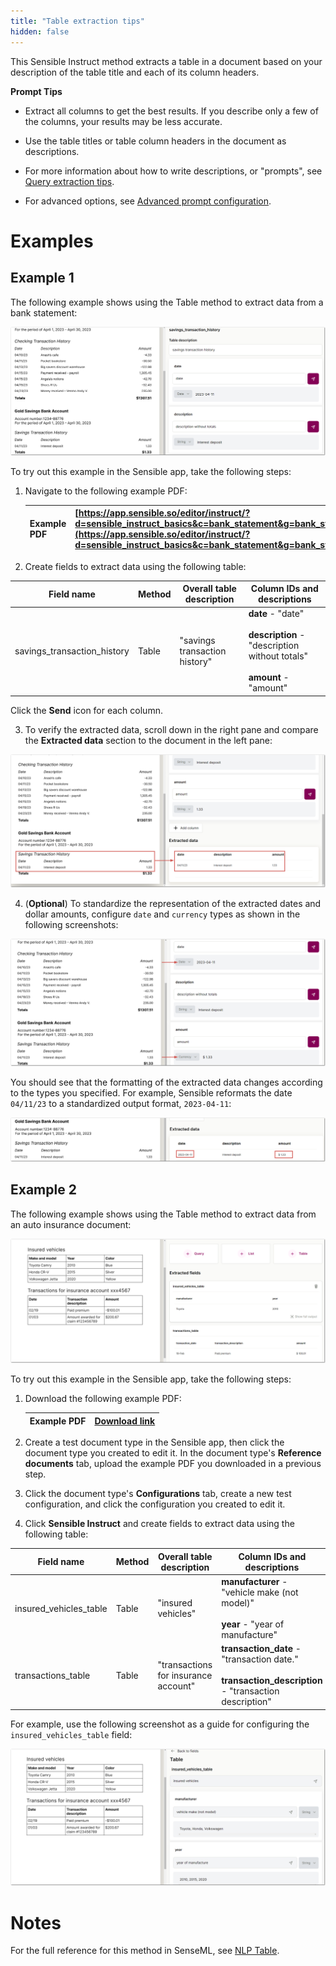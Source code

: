 ```yaml
---
title: "Table extraction tips"
hidden: false
---
```


This Sensible Instruct method extracts a table in a document based on your description of the table title and each of its column headers.

**Prompt Tips**

- Extract all columns to get the best results. If you describe only a few of the columns, your results may be less accurate.

- Use the table titles or table column headers in the document as descriptions.

- For more information about how to write descriptions, or "prompts", see [Query extraction tips](doc:query-tips).

- For advanced options, see [Advanced prompt configuration](doc:prompt).


Examples
===

Example 1
---



The following example shows using the Table method to extract data from a bank statement:

![Click to enlarge](https://raw.githubusercontent.com/sensible-hq/sensible-docs/main/readme-sync/assets/v0/images/final/quickstart_instruct_4.png)

To try out this example in the Sensible app, take the following steps: 

1. Navigate to the following example PDF:

   | Example PDF | [https://app.sensible.so/editor/instruct/?d=sensible_instruct_basics&c=bank_statement&g=bank_statement](https://app.sensible.so/editor/instruct/?d=sensible_instruct_basics&c=bank_statement&g=bank_statement) |
   | ----------- | ------------------------------------------------------------ |

2. Create fields to extract data using the following table:


| Field name                  | Method | Overall table description     | Column IDs and descriptions                                  |
| --------------------------- | ------ | ----------------------------- | ------------------------------------------------------------ |
| savings_transaction_history | Table  | "savings transaction history" | **date** - "date"<br/><br/>**description** - "description without totals"<br/><br/>**amount** - "amount" |

Click the **Send** icon for each column.

3. To verify the extracted data, scroll down in the right pane and compare the **Extracted data** section to the document in the left pane:

![Click to enlarge](https://raw.githubusercontent.com/sensible-hq/sensible-docs/main/readme-sync/assets/v0/images/final/quickstart_instruct_5.png)

4. (**Optional**) To standardize the representation of the extracted dates and dollar amounts, configure `date` and `currency` types as shown in the following screenshots:

![Click to enlarge](https://raw.githubusercontent.com/sensible-hq/sensible-docs/main/readme-sync/assets/v0/images/final/quickstart_instruct_6.png)

   You should see that the formatting of the extracted data changes according to the types you specified. For example, Sensible reformats the date `04/11/23` to a standardized output format, `2023-04-11`:

![Click to enlarge](https://raw.githubusercontent.com/sensible-hq/sensible-docs/main/readme-sync/assets/v0/images/final/quickstart_instruct_7.png)



Example 2
----

The following example shows using the Table method to extract data from an auto insurance document:

![Click to enlarge](https://raw.githubusercontent.com/sensible-hq/sensible-docs/main/readme-sync/assets/v0/images/final/nlp_table_instruct.png)



To try out this example in the Sensible app, take the following steps: 

1. Download the following example PDF:

   | Example PDF | [Download link](https://raw.githubusercontent.com/sensible-hq/sensible-docs/main/readme-sync/assets/v0/pdfs/nlp_table.pdf) |
   | ----------- | ------------------------------------------------------------ |

2. Create a test document type in the Sensible app, then click the document type you created to edit it. In the document type's **Reference documents** tab, upload the example PDF you downloaded in a previous step.

3. Click the document type's **Configurations** tab, create a new test configuration, and click the configuration you created to edit it.

4. Click **Sensible Instruct** and create fields to extract data using the following table:

| Field name             | Method | Overall table description            | Column IDs and descriptions                                  |
| ---------------------- | ------ | ------------------------------------ | ------------------------------------------------------------ |
| insured_vehicles_table | Table  | "insured vehicles"                   | **manufacturer** - "vehicle make (not model)"<br/><br/>**year** - "year of manufacture" |
| transactions_table     | Table  | "transactions for insurance account" | **transaction_date** - "transaction date."<br/><br/>**transaction_description** - "transaction description" |

For example, use the following screenshot as a guide for configuring the `insured_vehicles_table` field:

![Click to enlarge](https://raw.githubusercontent.com/sensible-hq/sensible-docs/main/readme-sync/assets/v0/images/final/nlp_table_instruct_2.png)




Notes
===
For the full reference for this method in SenseML, see [NLP Table](doc:nlp-table).
